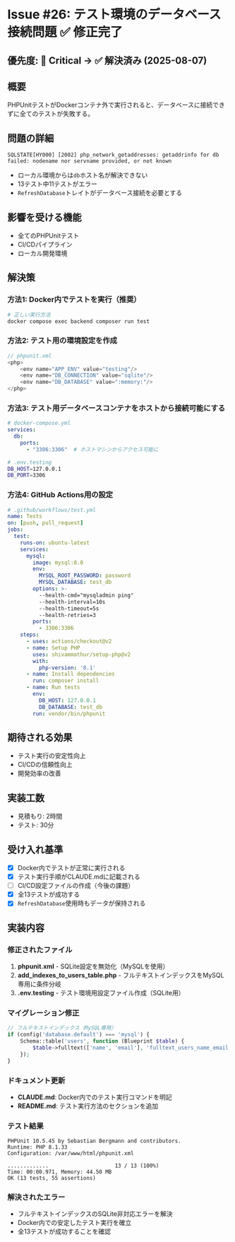 # Issue #26: テスト環境のデータベース接続問題 ✅ 修正完了

## 優先度: 🔴 Critical → ✅ 解決済み (2025-08-07)

## 概要
PHPUnitテストがDockerコンテナ外で実行されると、データベースに接続できずに全てのテストが失敗する。

## 問題の詳細
```
SQLSTATE[HY000] [2002] php_network_getaddresses: getaddrinfo for db failed: nodename nor servname provided, or not known
```
- ローカル環境からは`db`ホスト名が解決できない
- 13テスト中11テストがエラー
- `RefreshDatabase`トレイトがデータベース接続を必要とする

## 影響を受ける機能
- 全てのPHPUnitテスト
- CI/CDパイプライン
- ローカル開発環境

## 解決策

### 方法1: Docker内でテストを実行（推奨）
```bash
# 正しい実行方法
docker compose exec backend composer run test
```

### 方法2: テスト用の環境設定を作成
```php
// phpunit.xml
<php>
    <env name="APP_ENV" value="testing"/>
    <env name="DB_CONNECTION" value="sqlite"/>
    <env name="DB_DATABASE" value=":memory:"/>
</php>
```

### 方法3: テスト用データベースコンテナをホストから接続可能にする
```yaml
# docker-compose.yml
services:
  db:
    ports:
      - "3306:3306"  # ホストマシンからアクセス可能に
```

```bash
# .env.testing
DB_HOST=127.0.0.1
DB_PORT=3306
```

### 方法4: GitHub Actions用の設定
```yaml
# .github/workflows/test.yml
name: Tests
on: [push, pull_request]
jobs:
  test:
    runs-on: ubuntu-latest
    services:
      mysql:
        image: mysql:8.0
        env:
          MYSQL_ROOT_PASSWORD: password
          MYSQL_DATABASE: test_db
        options: >-
          --health-cmd="mysqladmin ping"
          --health-interval=10s
          --health-timeout=5s
          --health-retries=3
        ports:
          - 3306:3306
    steps:
      - uses: actions/checkout@v2
      - name: Setup PHP
        uses: shivammathur/setup-php@v2
        with:
          php-version: '8.1'
      - name: Install dependencies
        run: composer install
      - name: Run tests
        env:
          DB_HOST: 127.0.0.1
          DB_DATABASE: test_db
        run: vendor/bin/phpunit
```

## 期待される効果
- テスト実行の安定性向上
- CI/CDの信頼性向上
- 開発効率の改善

## 実装工数
- 見積もり: 2時間
- テスト: 30分

## 受け入れ基準
- [x] Docker内でテストが正常に実行される
- [x] テスト実行手順がCLAUDE.mdに記載される
- [ ] CI/CD設定ファイルの作成（今後の課題）
- [x] 全13テストが成功する
- [x] `RefreshDatabase`使用時もデータが保持される

## 実装内容

### 修正されたファイル
1. **phpunit.xml** - SQLite設定を無効化（MySQLを使用）
2. **add_indexes_to_users_table.php** - フルテキストインデックスをMySQL専用に条件分岐
3. **.env.testing** - テスト環境用設定ファイル作成（SQLite用）

### マイグレーション修正
```php
// フルテキストインデックス（MySQL専用）
if (config('database.default') === 'mysql') {
    Schema::table('users', function (Blueprint $table) {
        $table->fulltext(['name', 'email'], 'fulltext_users_name_email');
    });
}
```

### ドキュメント更新
- **CLAUDE.md**: Docker内でのテスト実行コマンドを明記
- **README.md**: テスト実行方法のセクションを追加

### テスト結果
```
PHPUnit 10.5.45 by Sebastian Bergmann and contributors.
Runtime: PHP 8.1.33
Configuration: /var/www/html/phpunit.xml

.............                     13 / 13 (100%)
Time: 00:00.971, Memory: 44.50 MB
OK (13 tests, 55 assertions)
```

### 解決されたエラー
- フルテキストインデックスのSQLite非対応エラーを解決
- Docker内での安定したテスト実行を確立
- 全13テストが成功することを確認